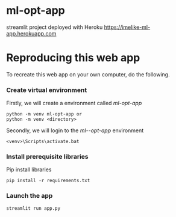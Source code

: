# ml-opt-app

streamlit project deployed with Heroku https://imelike-ml-app.herokuapp.com

# Reproducing this web app
To recreate this web app on your own computer, do the following.

### Create virtual environment
Firstly, we will create a environment called *ml-opt-app*
```
python -m venv ml-opt-app or
python -m venv <directory>
```
Secondly, we will login to the *ml--opt-app* environment
```
<venv>\Scripts\activate.bat
```
### Install prerequisite libraries

Pip install libraries
```
pip install -r requirements.txt
```
###  Launch the app

```
streamlit run app.py
```